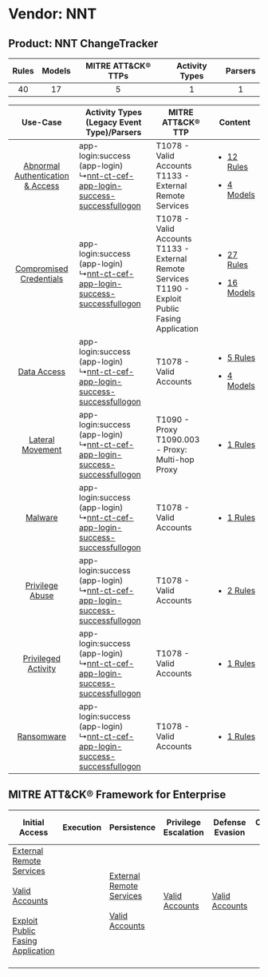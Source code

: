 Vendor: NNT
===========
Product: NNT ChangeTracker
--------------------------
| Rules | Models | MITRE ATT&CK® TTPs | Activity Types | Parsers |
|:-----:|:------:|:------------------:|:--------------:|:-------:|
|  40   |   17   |         5          |       1        |    1    |

|    Use-Case    | Activity Types (Legacy Event Type)/Parsers    | MITRE ATT&CK® TTP    | Content    |
|:----:| ---- | ---- | ---- |
| [Abnormal Authentication & Access](../../../UseCases/uc_abnormal_authentication_&_access.md) |  app-login:success (app-login)<br> ↳[nnt-ct-cef-app-login-success-successfullogon](Ps/pC_nntctcefapploginsuccesssuccessfullogon.md)<br> | T1078 - Valid Accounts<br>T1133 - External Remote Services<br>    | [<ul><li>12 Rules</li></ul><ul><li>4 Models</li></ul>](RM/r_m_nnt_nnt_changetracker_Abnormal_Authentication_&_Access.md) |
|          [Compromised Credentials](../../../UseCases/uc_compromised_credentials.md)          |  app-login:success (app-login)<br> ↳[nnt-ct-cef-app-login-success-successfullogon](Ps/pC_nntctcefapploginsuccesssuccessfullogon.md)<br> | T1078 - Valid Accounts<br>T1133 - External Remote Services<br>T1190 - Exploit Public Fasing Application<br> | [<ul><li>27 Rules</li></ul><ul><li>16 Models</li></ul>](RM/r_m_nnt_nnt_changetracker_Compromised_Credentials.md)         |
|    [Data Access](../../../UseCases/uc_data_access.md)    |  app-login:success (app-login)<br> ↳[nnt-ct-cef-app-login-success-successfullogon](Ps/pC_nntctcefapploginsuccesssuccessfullogon.md)<br> | T1078 - Valid Accounts<br>    | [<ul><li>5 Rules</li></ul><ul><li>4 Models</li></ul>](RM/r_m_nnt_nnt_changetracker_Data_Access.md)    |
|    [Lateral Movement](../../../UseCases/uc_lateral_movement.md)    |  app-login:success (app-login)<br> ↳[nnt-ct-cef-app-login-success-successfullogon](Ps/pC_nntctcefapploginsuccesssuccessfullogon.md)<br> | T1090 - Proxy<br>T1090.003 - Proxy: Multi-hop Proxy<br>    | [<ul><li>1 Rules</li></ul>](RM/r_m_nnt_nnt_changetracker_Lateral_Movement.md)    |
|    [Malware](../../../UseCases/uc_malware.md)    |  app-login:success (app-login)<br> ↳[nnt-ct-cef-app-login-success-successfullogon](Ps/pC_nntctcefapploginsuccesssuccessfullogon.md)<br> | T1078 - Valid Accounts<br>    | [<ul><li>1 Rules</li></ul>](RM/r_m_nnt_nnt_changetracker_Malware.md)    |
|    [Privilege Abuse](../../../UseCases/uc_privilege_abuse.md)    |  app-login:success (app-login)<br> ↳[nnt-ct-cef-app-login-success-successfullogon](Ps/pC_nntctcefapploginsuccesssuccessfullogon.md)<br> | T1078 - Valid Accounts<br>    | [<ul><li>2 Rules</li></ul>](RM/r_m_nnt_nnt_changetracker_Privilege_Abuse.md)    |
|    [Privileged Activity](../../../UseCases/uc_privileged_activity.md)    |  app-login:success (app-login)<br> ↳[nnt-ct-cef-app-login-success-successfullogon](Ps/pC_nntctcefapploginsuccesssuccessfullogon.md)<br> | T1078 - Valid Accounts<br>    | [<ul><li>1 Rules</li></ul>](RM/r_m_nnt_nnt_changetracker_Privileged_Activity.md)    |
|    [Ransomware](../../../UseCases/uc_ransomware.md)    |  app-login:success (app-login)<br> ↳[nnt-ct-cef-app-login-success-successfullogon](Ps/pC_nntctcefapploginsuccesssuccessfullogon.md)<br> | T1078 - Valid Accounts<br>    | [<ul><li>1 Rules</li></ul>](RM/r_m_nnt_nnt_changetracker_Ransomware.md)    |

MITRE ATT&CK® Framework for Enterprise
--------------------------------------
| Initial Access                                                                                                                                                                                                                         | Execution | Persistence                                                                                                                                      | Privilege Escalation                                                | Defense Evasion                                                     | Credential Access | Discovery | Lateral Movement | Collection | Command and Control                                                                                                                       | Exfiltration | Impact |
| -------------------------------------------------------------------------------------------------------------------------------------------------------------------------------------------------------------------------------------- | --------- | ------------------------------------------------------------------------------------------------------------------------------------------------ | ------------------------------------------------------------------- | ------------------------------------------------------------------- | ----------------- | --------- | ---------------- | ---------- | ----------------------------------------------------------------------------------------------------------------------------------------- | ------------ | ------ |
| [External Remote Services](https://attack.mitre.org/techniques/T1133)<br><br>[Valid Accounts](https://attack.mitre.org/techniques/T1078)<br><br>[Exploit Public Fasing Application](https://attack.mitre.org/techniques/T1190)<br><br> |           | [External Remote Services](https://attack.mitre.org/techniques/T1133)<br><br>[Valid Accounts](https://attack.mitre.org/techniques/T1078)<br><br> | [Valid Accounts](https://attack.mitre.org/techniques/T1078)<br><br> | [Valid Accounts](https://attack.mitre.org/techniques/T1078)<br><br> |                   |           |                  |            | [Proxy: Multi-hop Proxy](https://attack.mitre.org/techniques/T1090/003)<br><br>[Proxy](https://attack.mitre.org/techniques/T1090)<br><br> |              |        |